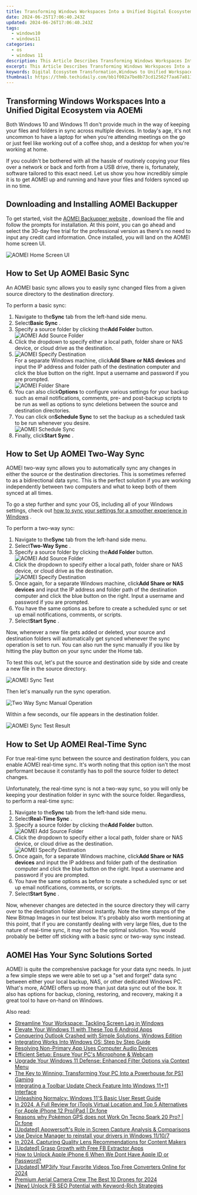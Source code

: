 ```yaml
---
title: Transforming Windows Workspaces Into a Unified Digital Ecosystem via AOEMi
date: 2024-06-25T17:06:40.243Z
updated: 2024-06-26T17:06:40.243Z
tags:
  - windows10
  - windows11
categories:
  - os
  - windows 11
description: This Article Describes Transforming Windows Workspaces Into a Unified Digital Ecosystem via AOEMi
excerpt: This Article Describes Transforming Windows Workspaces Into a Unified Digital Ecosystem via AOEMi
keywords: Digital Ecosystem Transformation,Windows to Unified Workspace,AOEMi Integration Tech,Streamlined Office Environments,Workspaces Digital Unification,Windows Workspace Digitization,Interconnectivity in Enterprises
thumbnail: https://thmb.techidaily.com/bb1f002a7be8b73cd12562f7aa67a81110093e83a5e29cc0296d5b97722e8cc9.png
---
```


## Transforming Windows Workspaces Into a Unified Digital Ecosystem via AOEMi

 Both Windows 10 and Windows 11 don't provide much in the way of keeping your files and folders in sync across multiple devices. In today's age, it's not uncommon to have a laptop for when you're attending meetings on the go or just feel like working out of a coffee shop, and a desktop for when you're working at home.

 If you couldn't be bothered with all the hassle of routinely copying your files over a network or back and forth from a USB drive, there is, fortunately, software tailored to this exact need. Let us show you how incredibly simple it is to get AOMEI up and running and have your files and folders synced up in no time.

## Downloading and Installing AOMEI Backupper

 To get started, visit the [AOMEI Backupper website](https://www.aomeitech.com/download.html) , download the file and follow the prompts for installation. At this point, you can go ahead and select the 30-day free trial for the professional version as there's no need to input any credit card information. Once installed, you will land on the AOMEI home screen UI.

![AOMEI Home Screen UI](https://static1.makeuseofimages.com/wordpress/wp-content/uploads/2022/11/AEOMI-Home-Screen-UI.jpg)

## How to Set Up AOMEI Basic Sync

 An AOMEI basic sync allows you to easily sync changed files from a given source directory to the destination directory.

To perform a basic sync:

1. Navigate to the**Sync** tab from the left-hand side menu.
2. Select**Basic Sync** .
3. Specify a source folder by clicking the**Add Folder** button.  
![AOMEI Add Source Folder](https://static1.makeuseofimages.com/wordpress/wp-content/uploads/2022/11/AEOMI-Add-Source-Folder.jpg)
4. Click the dropdown to specify either a local path, folder share or NAS device, or cloud drive as the destination.
5. ![AOMEI Specify Destination](https://static1.makeuseofimages.com/wordpress/wp-content/uploads/2022/11/AEOMI-Specify-Destination.jpg)  
 For a separate Windows machine, click**Add Share or NAS devices** and input the IP address and folder path of the destination computer and click the blue button on the right. Input a username and password if you are prompted.  
![AOMEI Folder Share](https://static1.makeuseofimages.com/wordpress/wp-content/uploads/2022/11/AEOMI-Folder-Share.jpg)
6. You can also click**Options** to configure various settings for your backup such as email notifications, comments, pre- and post-backup scripts to be run as well as options to sync deletions between the source and destination directories.
7. You can click on**Schedule Sync** to set the backup as a scheduled task to be run whenever you desire.  
![AOMEI Schedule Sync](https://static1.makeuseofimages.com/wordpress/wp-content/uploads/2022/11/AEOMI-Schedule-Sync.jpg)
8. Finally, click**Start Sync** .

## How to Set Up AOMEI Two-Way Sync

 AOMEI two-way sync allows you to automatically sync any changes in either the source or the destination directories. This is sometimes referred to as a bidirectional data sync. This is the perfect solution if you are working independently between two computers and what to keep both of them synced at all times.

 To go a step further and sync your OS, including all of your Windows settings, check out [how to sync your settings for a smoother experience in Windows](https://www.makeuseof.com/tag/use-sync-settings-smoother-experience-windows/) .

To perform a two-way sync:

1. Navigate to the**Sync** tab from the left-hand side menu.
2. Select**Two-Way Sync** .
3. Specify a source folder by clicking the**Add Folder** button.  
![AOMEI Add Source Folder](https://static1.makeuseofimages.com/wordpress/wp-content/uploads/2022/11/AEOMI-Add-Source-Folder.jpg)
4. Click the dropdown to specify either a local path, folder share or NAS device, or cloud drive as the destination.  
![AOMEI Specify Destination](https://static1.makeuseofimages.com/wordpress/wp-content/uploads/2022/11/AEOMI-Specify-Destination.jpg)
5. Once again, for a separate Windows machine, click**Add Share or NAS devices** and input the IP address and folder path of the destination computer and click the blue button on the right. Input a username and password if you are prompted.
6. You have the same options as before to create a scheduled sync or set up email notifications, comments, or scripts.
7. Select**Start Sync** .

 Now, whenever a new file gets added or deleted, your source and destination folders will automatically get synced whenever the sync operation is set to run. You can also run the sync manually if you like by hitting the play button on your sync under the Home tab.

 To test this out, let's put the source and destination side by side and create a new file in the source directory.

![AOMEI Sync Test](https://static1.makeuseofimages.com/wordpress/wp-content/uploads/2022/11/AEOMI-Sync-Test.jpg)

Then let's manually run the sync operation.

![Two Way Sync Manual Operation](https://static1.makeuseofimages.com/wordpress/wp-content/uploads/2022/11/Two-Way-Sync-Manual-Operation.jpg)

Within a few seconds, our file appears in the destination folder.

![AOMEI Sync Test Result](https://static1.makeuseofimages.com/wordpress/wp-content/uploads/2022/11/AEOMI-Sync-Test-Result.jpg)

## How to Set Up AOMEI Real-Time Sync

 For true real-time sync between the source and destination folders, you can enable AOMEI real-time sync. It's worth noting that this option isn't the most performant because it constantly has to poll the source folder to detect changes.

 Unfortunately, the real-time sync is not a two-way sync, so you will only be keeping your destination folder in sync with the source folder. Regardless, to perform a real-time sync:

1. Navigate to the**Sync** tab from the left-hand side menu.
2. Select**Real-Time Sync** .
3. Specify a source folder by clicking the**Add Folder** button.  
![AOMEI Add Source Folder](https://static1.makeuseofimages.com/wordpress/wp-content/uploads/2022/11/AEOMI-Add-Source-Folder.jpg)
4. Click the dropdown to specify either a local path, folder share or NAS device, or cloud drive as the destination.  
![AOMEI Specify Destination](https://static1.makeuseofimages.com/wordpress/wp-content/uploads/2022/11/AEOMI-Specify-Destination.jpg)
5. Once again, for a separate Windows machine, click**Add Share or NAS devices** and input the IP address and folder path of the destination computer and click the blue button on the right. Input a username and password if you are prompted.
6. You have the same options as before to create a scheduled sync or set up email notifications, comments, or scripts.
7. Select**Start Sync** .

 Now, whenever changes are detected in the source directory they will carry over to the destination folder almost instantly. Note the time stamps of the New Bitmap Images in our test below. It's probably also worth mentioning at this point, that if you are constantly dealing with very large files, due to the nature of real-time sync, it may not be the optimal solution. You would probably be better off sticking with a basic sync or two-way sync instead.

## AOMEI Has Your Sync Solutions Sorted

 AOMEI is quite the comprehensive package for your data sync needs. In just a few simple steps we were able to set up a "set and forget" data sync between either your local backup, NAS, or other dedicated Windows PC. What's more, AOMEI offers up more than just data sync out of the box. It also has options for backup, cloning, restoring, and recovery, making it a great tool to have on-hand on Windows.


<ins class="adsbygoogle"
     style="display:block"
     data-ad-format="autorelaxed"
     data-ad-client="ca-pub-7571918770474297"
     data-ad-slot="1223367746"></ins>



<ins class="adsbygoogle"
     style="display:block"
     data-ad-client="ca-pub-7571918770474297"
     data-ad-slot="8358498916"
     data-ad-format="auto"
     data-full-width-responsive="true"></ins>

<span class="atpl-alsoreadstyle">Also read:</span>
<div><ul>
<li><a href="https://win11-tips.techidaily.com/streamline-your-workspace-tackling-screen-lag-in-windows/"><u>Streamline Your Workspace: Tackling Screen Lag in Windows</u></a></li>
<li><a href="https://win11-tips.techidaily.com/elevate-your-windows-11-with-these-top-6-android-apps/"><u>Elevate Your Windows 11 with These Top 6 Android Apps</u></a></li>
<li><a href="https://win11-tips.techidaily.com/conquering-outlook-crashed-with-simple-solutions-windows-edition/"><u>Conquering Outlook Crashed with Simple Solutions, Windows Edition</u></a></li>
<li><a href="https://win11-tips.techidaily.com/integrating-works-into-windows-os-step-by-step-guide/"><u>Integrating Works Into Windows OS: Step by Step Guide</u></a></li>
<li><a href="https://win11-tips.techidaily.com/resolving-non-primary-app-uses-computer-audio-devices/"><u>Resolving Non-Primary App Uses Computer Audio Devices</u></a></li>
<li><a href="https://win11-tips.techidaily.com/efficient-setup-ensure-your-pcs-microphone-and-webcam/"><u>Efficient Setup: Ensure Your PC's Microphone & Webcam</u></a></li>
<li><a href="https://win11-tips.techidaily.com/upgrade-your-windows-11-defense-enhanced-filter-options-via-context-menu/"><u>Upgrade Your Windows 11 Defense: Enhanced Filter Options via Context Menu</u></a></li>
<li><a href="https://win11-tips.techidaily.com/the-key-to-winning-transforming-your-pc-into-a-powerhouse-for-ps1-gaming/"><u>The Key to Winning: Transforming Your PC Into a Powerhouse for PS1 Gaming</u></a></li>
<li><a href="https://win11-tips.techidaily.com/integrating-a-toolbar-update-check-feature-into-windows-11plus11-interface/"><u>Integrating a Toolbar Update Check Feature Into Windows 11+11 Interface</u></a></li>
<li><a href="https://win11-tips.techidaily.com/unleashing-normalcy-windows-11s-basic-user-reset-guide/"><u>Unleashing Normalcy: Windows 11'S Basic User Reset Guide</u></a></li>
<li><a href="https://iphone-location.techidaily.com/in-2024-a-full-review-for-itools-virtual-location-and-top-5-alternatives-for-apple-iphone-12-proipad-drfone-by-drfone-virtual-ios/"><u>In 2024, A Full Review for iTools Virtual Location and Top 5 Alternatives For Apple iPhone 12 Pro/iPad | Dr.fone</u></a></li>
<li><a href="https://pokemon-go-android.techidaily.com/reasons-why-pokemon-gps-does-not-work-on-tecno-spark-20-pro-drfone-by-drfone-virtual-android/"><u>Reasons why Pokémon GPS does not Work On Tecno Spark 20 Pro? | Dr.fone</u></a></li>
<li><a href="https://screen-video-capture.techidaily.com/updated-apowersofts-role-in-screen-capture-analysis-and-comparisons/"><u>[Updated] Apowersoft's Role in Screen Capture  Analysis & Comparisons</u></a></li>
<li><a href="https://techidaily.com/use-device-manager-to-reinstall-your-drivers-in-windows-11107-by-drivereasy-guide/"><u>Use Device Manager to reinstall your drivers in Windows 11/10/7</u></a></li>
<li><a href="https://youtube-videos.techidaily.com/in-2024-capturing-quality-lens-recommendations-for-content-makers/"><u>In 2024, Capturing Quality  Lens Recommendations for Content Makers</u></a></li>
<li><a href="https://facebook-video-content.techidaily.com/updated-grasp-growth-with-free-fb-extractor-apps/"><u>[Updated] Grasp Growth with Free FB Extractor Apps</u></a></li>
<li><a href="https://apple-account.techidaily.com/how-to-unlock-apple-iphone-6-when-we-dont-have-apple-id-or-password-by-drfone-ios/"><u>How to Unlock Apple iPhone 6 When We Dont Have Apple ID or Password?</u></a></li>
<li><a href="https://youtube-lab.techidaily.com/ed-mp3ify-your-favorite-videos-top-free-converters-online-for-2024/"><u>[Updated] MP3ify Your Favorite Videos  Top Free Converters Online for 2024</u></a></li>
<li><a href="https://vp-tips.techidaily.com/premium-aerial-camera-crew-the-best-10-drones-for-2024/"><u>Premium Aerial Camera Crew  The Best 10 Drones for 2024</u></a></li>
<li><a href="https://facebook-videos.techidaily.com/new-unlock-fb-seo-potential-with-keyword-rich-strategies/"><u>[New] Unlock FB SEO Potential with Keyword-Rich Strategies</u></a></li>
</ul></div>
